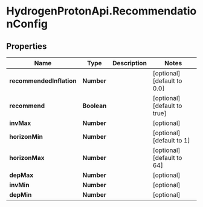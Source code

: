 # HydrogenProtonApi.RecommendationConfig

## Properties
Name | Type | Description | Notes
------------ | ------------- | ------------- | -------------
**recommendedInflation** | **Number** |  | [optional] [default to 0.0]
**recommend** | **Boolean** |  | [optional] [default to true]
**invMax** | **Number** |  | [optional] 
**horizonMin** | **Number** |  | [optional] [default to 1]
**horizonMax** | **Number** |  | [optional] [default to 64]
**depMax** | **Number** |  | [optional] 
**invMin** | **Number** |  | [optional] 
**depMin** | **Number** |  | [optional] 


